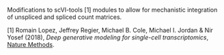 Modifications to scVI-tools [1] modules to allow for mechanistic integration of unspliced and spliced count matrices. 



[1] Romain Lopez, Jeffrey Regier, Michael B. Cole, Michael I. Jordan & Nir Yosef (2018),
_Deep generative modeling for single-cell transcriptomics_,
[Nature Methods](https://www.nature.com/articles/s41592-018-0229-2).